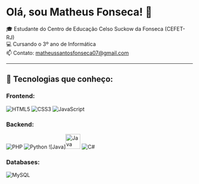 # Olá, sou Matheus Fonseca! 👋
🎓 Estudante do Centro de Educação Celso Suckow da Fonseca (CEFET-RJ)  
💻 Cursando o 3º ano de Informática  
📫 Contato: matheussantosfonseca07@gmail.com  

---

## 🚀 Tecnologias que conheço:

### Frontend:

![HTML5](https://img.shields.io/badge/HTML5-E34F26?style=flat&logo=html5&logoColor=white)
![CSS3](https://img.shields.io/badge/CSS3-1572B6?style=flat&logo=css3&logoColor=white)
![JavaScript](https://img.shields.io/badge/JavaScript-F7DF1E?style=flat&logo=javascript&logoColor=black)

### Backend:

![PHP](https://img.shields.io/badge/PHP-777BB4?style=flat&logo=php&logoColor=white)
![Python](https://img.shields.io/badge/Python-3776AB?style=flat&logo=python&logoColor=white)
![Java]<img src="https://cdn.jsdelivr.net/gh/devicons/devicon/icons/java/java-original.svg" alt="Java" width="40" height="40"/>
![C#](https://img.shields.io/badge/C%23-239120?style=flat&logo=dotnet&logoColor=white)

### Databases:

![MySQL](https://img.shields.io/badge/MySQL-4479A1?style=flat&logo=mysql&logoColor=white)

